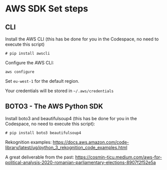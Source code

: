 # AWS SDK Set steps

## CLI
Install the AWS CLI (this has be done for you in the Codespace, no need to execute this script)
```
# pip install awscli
```

Configure the AWS CLI:
```
aws configure
```
Set `eu-west-1` for the default region.

Your credentials will be stored in `~/.aws/credentials`

## BOTO3 - The AWS Python SDK

Install boto3 and beautifulsoup4 (this has be done for you in the Codespace, no need to execute this script):
```
# pip install boto3 beautifulsoup4
```

Rekognition examples:
https://docs.aws.amazon.com/code-library/latest/ug/python_3_rekognition_code_examples.html


A great deliverable from the past:
https://cosmin-ticu.medium.com/aws-for-political-analysis-2020-romanian-parliamentary-elections-8907f2f52e5a

